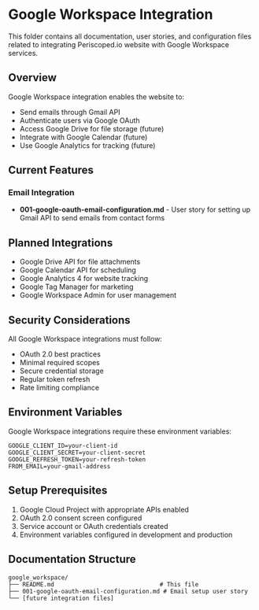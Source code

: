 # Google Workspace Integration

This folder contains all documentation, user stories, and configuration files related to integrating Periscoped.io website with Google Workspace services.

## Overview

Google Workspace integration enables the website to:
- Send emails through Gmail API
- Authenticate users via Google OAuth
- Access Google Drive for file storage (future)
- Integrate with Google Calendar (future)
- Use Google Analytics for tracking (future)

## Current Features

### Email Integration
- **001-google-oauth-email-configuration.md** - User story for setting up Gmail API to send emails from contact forms

## Planned Integrations

- Google Drive API for file attachments
- Google Calendar API for scheduling
- Google Analytics 4 for website tracking
- Google Tag Manager for marketing
- Google Workspace Admin for user management

## Security Considerations

All Google Workspace integrations must follow:
- OAuth 2.0 best practices
- Minimal required scopes
- Secure credential storage
- Regular token refresh
- Rate limiting compliance

## Environment Variables

Google Workspace integrations require these environment variables:
```
GOOGLE_CLIENT_ID=your-client-id
GOOGLE_CLIENT_SECRET=your-client-secret
GOOGLE_REFRESH_TOKEN=your-refresh-token
FROM_EMAIL=your-gmail-address
```

## Setup Prerequisites

1. Google Cloud Project with appropriate APIs enabled
2. OAuth 2.0 consent screen configured
3. Service account or OAuth credentials created
4. Environment variables configured in development and production

## Documentation Structure

```
google_workspace/
├── README.md                              # This file
├── 001-google-oauth-email-configuration.md # Email setup user story
└── [future integration files]
``` 